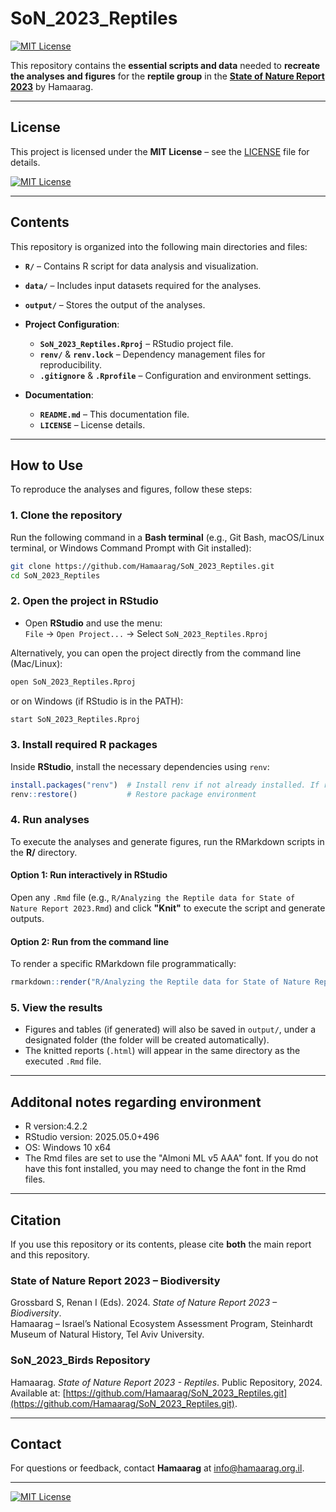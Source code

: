 # SoN_2023_Reptiles

[![MIT License](https://img.shields.io/badge/License-MIT-blue.svg)](LICENSE)

This repository contains the **essential scripts and data** needed to **recreate the analyses and figures** for the **reptile group** in the [**State of Nature Report 2023**](https://hamaarag.org.il/report/%d7%93%d7%95%d7%97-%d7%9e%d7%a6%d7%91-%d7%94%d7%98%d7%91%d7%a2-2022-%d7%9b%d7%a8%d7%9a-%d7%9e%d7%92%d7%95%d7%95%d7%9f-%d7%91%d7%99%d7%95%d7%9c%d7%95%d7%92%d7%99/) by Hamaarag.

---

## License

This project is licensed under the **MIT License** – see the [LICENSE](LICENSE) file for details.

[![MIT License](https://img.shields.io/badge/License-MIT-blue.svg)](LICENSE)

---

## Contents

This repository is organized into the following main directories and files:  

- **`R/`** – Contains R script for data analysis and visualization. 

- **`data/`** – Includes input datasets required for the analyses.

- **`output/`** – Stores the output of the analyses.

- **Project Configuration**:
  - **`SoN_2023_Reptiles.Rproj`** – RStudio project file.
  - **`renv/`** & **`renv.lock`** – Dependency management files for reproducibility.
  - **`.gitignore`** & **`.Rprofile`** – Configuration and environment settings.  

- **Documentation**:
  - **`README.md`** – This documentation file.
  - **`LICENSE`** – License details.  

---

## How to Use

To reproduce the analyses and figures, follow these steps:

### 1. Clone the repository
Run the following command in a **Bash terminal** (e.g., Git Bash, macOS/Linux terminal, or Windows Command Prompt with Git installed):
```sh
git clone https://github.com/Hamaarag/SoN_2023_Reptiles.git
cd SoN_2023_Reptiles
```

### 2. Open the project in RStudio
- Open **RStudio** and use the menu:  
  `File` → `Open Project...` → Select `SoN_2023_Reptiles.Rproj`
  
Alternatively, you can open the project directly from the command line (Mac/Linux):
```sh
open SoN_2023_Reptiles.Rproj
```
or on Windows (if RStudio is in the PATH):
```sh
start SoN_2023_Reptiles.Rproj
```

### 3. Install required R packages
Inside **RStudio**, install the necessary dependencies using `renv`:
```r
install.packages("renv")  # Install renv if not already installed. If running into problems, install version 1.0.7 using: `install.packages("renv", version = "1.0.7")`
renv::restore()           # Restore package environment
```

### 4. Run analyses
To execute the analyses and generate figures, run the RMarkdown scripts in the **R/** directory.

#### **Option 1: Run interactively in RStudio**
Open any `.Rmd` file (e.g., `R/Analyzing the Reptile data for State of Nature Report 2023.Rmd`) and click **"Knit"** to execute the script and generate outputs.

#### **Option 2: Run from the command line**
To render a specific RMarkdown file programmatically:
```r
rmarkdown::render("R/Analyzing the Reptile data for State of Nature Report 2023.Rmd")
```

### 5. View the results
- Figures and tables (if generated) will also be saved in `output/`, under a designated folder (the folder will be created
  automatically).
- The knitted reports (`.html`) will appear in the same directory as the executed `.Rmd` file.

---

## Additonal notes regarding environment

 - R version:4.2.2  
 - RStudio version: 2025.05.0+496 
 - OS: Windows 10 x64  
 - The Rmd files are set to use the "Almoni ML v5 AAA" font. If you do not have this font installed, you may need to change the font in the Rmd files.  
 
---

## Citation

If you use this repository or its contents, please cite **both** the main report and this repository.

### **State of Nature Report 2023 – Biodiversity**
Grossbard S, Renan I (Eds). 2024. *State of Nature Report 2023 – Biodiversity*.  
Hamaarag – Israel’s National Ecosystem Assessment Program, Steinhardt Museum of Natural History, Tel Aviv University.  

### **SoN_2023_Birds Repository**
Hamaarag. *State of Nature Report 2023 - Reptiles*. Public Repository, 2024.  
Available at: [https://github.com/Hamaarag/SoN_2023_Reptiles.git](https://github.com/Hamaarag/SoN_2023_Reptiles.git).  

---

## Contact

For questions or feedback, contact **Hamaarag** at [info@hamaarag.org.il](mailto:info@hamaarag.org.il).

---

[![MIT License](https://img.shields.io/badge/License-MIT-blue.svg)](LICENSE)
